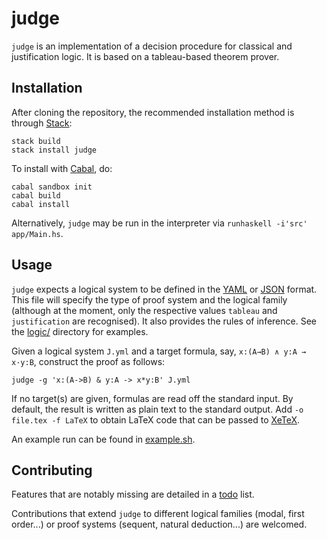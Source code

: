 judge
==============================================================================

`judge` is an implementation of a decision procedure for classical and 
justification logic. It is based on a tableau-based theorem prover. 



Installation
------------------------------------------------------------------------------

After cloning the repository, the recommended installation method is through 
[Stack](https://www.stackage.org/):

    stack build
    stack install judge

To install with [Cabal](https://www.haskell.org/cabal/users-guide/), do:
 
    cabal sandbox init
    cabal build
    cabal install

Alternatively, `judge` may be run in the interpreter via `runhaskell -i'src' 
app/Main.hs`. 



Usage
-------------------------------------------------------------------------------

`judge` expects a logical system to be defined in the [YAML](http://yaml.org/) 
or [JSON](http://json.org/) format. This file will specify the type of proof 
system and the logical family (although at the moment, only the respective 
values `tableau` and `justification` are recognised). It also provides the 
rules of inference. See the [logic/](logic) directory for examples.

Given a logical system `J.yml` and a target formula, say, `x:(A→B) ∧ y:A → 
x·y:B`, construct the proof as follows:

    judge -g 'x:(A->B) & y:A -> x*y:B' J.yml

If no target(s) are given, formulas are read off the standard input. By 
default, the result is written as plain text to the standard output. Add `-o 
file.tex -f LaTeX` to obtain LaTeX code that can be passed to 
[XeTeX](http://xetex.sourceforge.net/). 

An example run can be found in [example.sh](example.sh).



Contributing
-------------------------------------------------------------------------------

Features that are notably missing are detailed in a [todo](TODO.md) list.

Contributions that extend `judge` to different logical families (modal, first 
order...) or proof systems (sequent, natural deduction...) are welcomed.

